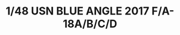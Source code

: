 ---
layout: product
title: "1/48 USN BLUE ANGLE 2017 F/A-18A/B/C/D"
price: "6200" 
desc: "Maketa"
img_path: "/assets/img/KIN48073.jpg"
brand: "N/A"
available: false
special_offer: false
new: false
soon: false
cat: "010000"
subcat: "010700"
subsubcat: "0N/A"
sifra: "KIN48073"
popular: true
---